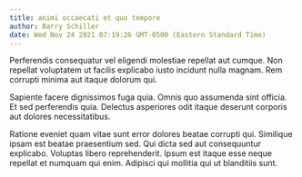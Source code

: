 ```yaml
---
title: animi occaecati et quo tempore
author: Barry Schiller
date: Wed Nov 24 2021 07:19:26 GMT-0500 (Eastern Standard Time)
---
```

Perferendis consequatur vel eligendi molestiae repellat aut cumque. Non repellat voluptatem ut facilis explicabo iusto incidunt nulla magnam. Rem corrupti minima aut itaque dolorum qui.

 Sapiente facere dignissimos fuga quia. Omnis quo assumenda sint officia. Et sed perferendis quia. Delectus asperiores odit itaque deserunt corporis aut dolores necessitatibus.

 Ratione eveniet quam vitae sunt error dolores beatae corrupti qui. Similique ipsam est beatae praesentium sed. Qui dicta sed aut consequuntur explicabo. Voluptas libero reprehenderit. Ipsum est itaque esse neque repellat et numquam qui enim. Adipisci qui mollitia qui ut blanditiis sunt.